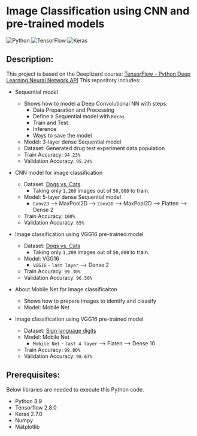 # Image Classification using CNN and pre-trained models
![Python](https://img.shields.io/badge/python-3670A0?style=for-the-badge&logo=python&logoColor=ffdd54)
![TensorFlow](https://img.shields.io/badge/TensorFlow-%23FF6F00.svg?style=for-the-badge&logo=TensorFlow&logoColor=white)
![Keras](https://img.shields.io/badge/Keras-%23D00000.svg?style=for-the-badge&logo=Keras&logoColor=white)

## Description:
This project is based on the Deeplizard course: [TensorFlow - Python Deep Learning Neural Network API](https://deeplizard.com/learn/video/RznKVRTFkBY)
This repository includes:
- Sequential model 
    - Shows how to model a Deep Convolutional NN with steps:
        - Data Preparation and Processing
        - Define a Sequential model with `Keras`
        - Train and Test
        - Inference
        - Ways to save the model
    - Model: 3-layer dense Sequential model
    - Dataset: Generated drug test experiment data population
    - Train Accuracy: `94.23%` 
    - Validation Accuracy: `95.24%` 

- CNN model for image classification
    - Dataset: [Dogs vs. Cats](https://www.kaggle.com/c/dogs-vs-cats/data)
        - Taking only `1,200` images out of `50,000` to train.
    - Model: 5-layer dense Sequential model
        - `Conv2D` --> MaxPool2D --> `Conv2D` --> MaxPool2D --> Flatten --> Dense 2
    - Train Accuracy: `100%` 
    - Validation Accuracy: `65%` 

- Image classification using VGG16 pre-trained model
    - Dataset: [Dogs vs. Cats](https://www.kaggle.com/c/dogs-vs-cats/data)
        - Taking only `1,200` images out of `50,000` to train.
    - Model: VGG16
        - `VGG16` - `last layer` --> Dense 2
    - Train Accuracy: `99.30%` 
    - Validation Accuracy: `96.50%` 

- About Mobile Net for Image classificaiton
    - Shows how to prepare images to identify and classify
    - Model: Mobile Net

- Image classification using VGG16 pre-trained model
    - Dataset: [Sign language digits](https://github.com/ardamavi/Sign-Language-Digits-Dataset)
    - Model: Mobile Net
        - `Mobile Net` - `last 4 layer` --> Flaten --> Dense 10
    - Train Accuracy: `99.80%` 
    - Validation Accuracy: `98.67%` 


## Prerequisites:
Below libraries are needed to execute this Python code.
- Python 3.9
- Tensorflow 2.8.0
- Keras 2.7.0
- Numpy
- Matplotlib

